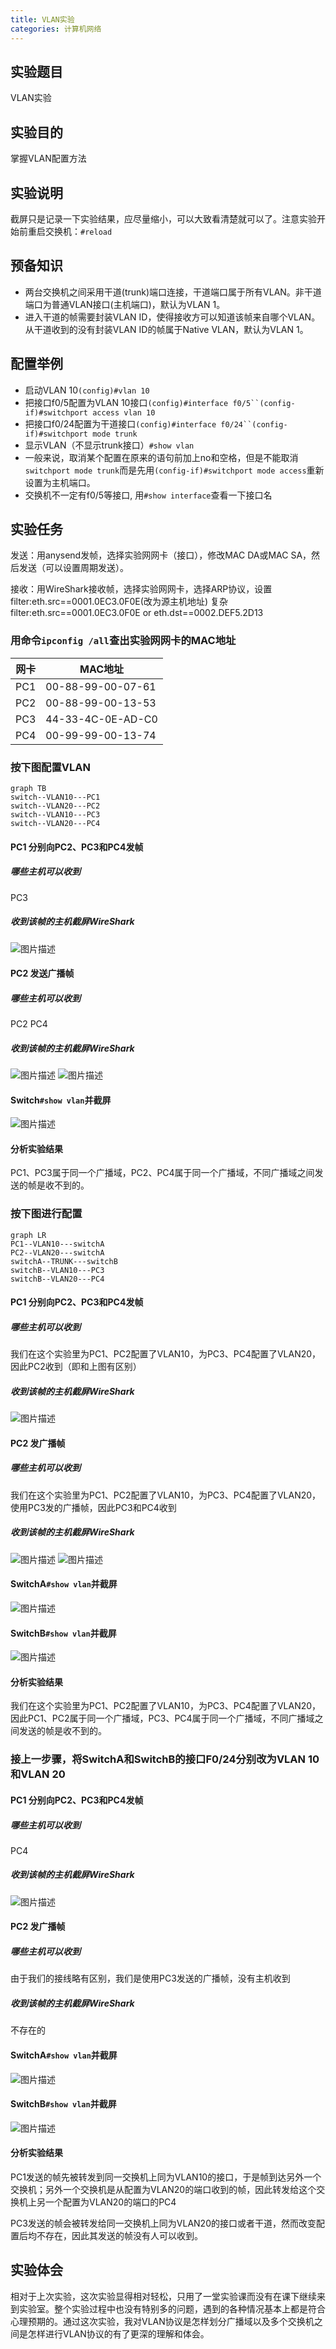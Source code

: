 ```yaml
---
title: VLAN实验
categories: 计算机网络
---
```

## 实验题目

VLAN实验

## 实验目的

掌握VLAN配置方法

## 实验说明

截屏只是记录一下实验结果，应尽量缩小，可以大致看清楚就可以了。注意实验开始前重启交换机：`#reload`

## 预备知识

- 两台交换机之间采用干道(trunk)端口连接，干道端口属于所有VLAN。非干道端口为普通VLAN接口(主机端口)，默认为VLAN 1。
- 进入干道的帧需要封装VLAN ID，使得接收方可以知道该帧来自哪个VLAN。从干道收到的没有封装VLAN ID的帧属于Native VLAN，默认为VLAN 1。

## 配置举例

- 启动VLAN 10`(config)#vlan 10`
- 把接口f0/5配置为VLAN 10接口`(config)#interface f0/5``(config-if)#switchport access vlan 10`
- 把接口f0/24配置为干道接口`(config)#interface f0/24``(config-if)#switchport mode trunk`
- 显示VLAN（不显示trunk接口）`#show vlan`
- 一般来说，取消某个配置在原来的语句前加上no和空格，但是不能取消`switchport mode trunk`而是先用`(config-if)#switchport mode access`重新设置为主机端口。
- 交换机不一定有f0/5等接口, 用`#show interface`查看一下接口名

## 实验任务

发送：用anysend发帧，选择实验网网卡（接口），修改MAC DA或MAC SA，然后发送（可以设置周期发送）。

接收：用WireShark接收帧，选择实验网网卡，选择ARP协议，设置filter:eth.src==0001.0EC3.0F0E(改为源主机地址)
复杂filter:eth.src==0001.0EC3.0F0E or eth.dst==0002.DEF5.2D13

### 用命令`ipconfig /all`查出实验网网卡的MAC地址

|网卡|MAC地址|
|-|-|
|PC1|00-88-99-00-07-61|
|PC2|00-88-99-00-13-53|
|PC3|44-33-4C-0E-AD-C0|
|PC4|00-99-99-00-13-74|

### 按下图配置VLAN

```mermaid
graph TB
switch--VLAN10---PC1
switch--VLAN20---PC2
switch--VLAN10---PC3
switch--VLAN20---PC4
```

#### PC1 分别向PC2、PC3和PC4发帧

##### 哪些主机可以收到

PC3

##### 收到该帧的主机截屏WireShark

![图片描述](/public/image/2019-05-04-1.jpg)

#### PC2 发送广播帧

##### 哪些主机可以收到

PC2 PC4

##### 收到该帧的主机截屏WireShark

![图片描述](/public/image/2019-05-04-2.jpg)
![图片描述](/public/image/2019-05-04-3.jpg)

#### Switch`#show vlan`并截屏

![图片描述](/public/image/2019-05-04-9.jpg)

#### 分析实验结果

PC1、PC3属于同一个广播域，PC2、PC4属于同一个广播域，不同广播域之间发送的帧是收不到的。

### 按下图进行配置

```mermaid
graph LR
PC1--VLAN10---switchA
PC2--VLAN20---switchA
switchA--TRUNK---switchB
switchB--VLAN10---PC3
switchB--VLAN20---PC4
```

#### PC1 分别向PC2、PC3和PC4发帧

##### 哪些主机可以收到

我们在这个实验里为PC1、PC2配置了VLAN10，为PC3、PC4配置了VLAN20，因此PC2收到（即和上图有区别）

##### 收到该帧的主机截屏WireShark

![图片描述](/public/image/2019-05-04-4.jpg)

#### PC2 发广播帧

##### 哪些主机可以收到

我们在这个实验里为PC1、PC2配置了VLAN10，为PC3、PC4配置了VLAN20，使用PC3发的广播帧，因此PC3和PC4收到

##### 收到该帧的主机截屏WireShark

![图片描述](/public/image/2019-05-04-5.jpg)
![图片描述](/public/image/2019-05-04-6.jpg)

#### SwitchA`#show vlan`并截屏

![图片描述](/public/image/2019-05-04-7.jpg)

#### SwitchB`#show vlan`并截屏

![图片描述](/public/image/2019-05-04-8.jpg)

#### 分析实验结果

我们在这个实验里为PC1、PC2配置了VLAN10，为PC3、PC4配置了VLAN20，因此PC1、PC2属于同一个广播域，PC3、PC4属于同一个广播域，不同广播域之间发送的帧是收不到的。

### 接上一步骤，将SwitchA和SwitchB的接口F0/24分别改为VLAN 10和VLAN 20

#### PC1 分别向PC2、PC3和PC4发帧

##### 哪些主机可以收到

PC4

##### 收到该帧的主机截屏WireShark

![图片描述](/public/image/2019-05-04-10.jpg)

#### PC2 发广播帧

##### 哪些主机可以收到

由于我们的接线略有区别，我们是使用PC3发送的广播帧，没有主机收到

##### 收到该帧的主机截屏WireShark

不存在的

#### SwitchA`#show vlan`并截屏

![图片描述](/public/image/2019-05-04-11.jpg)

#### SwitchB`#show vlan`并截屏

![图片描述](/public/image/2019-05-04-12.jpg)

#### 分析实验结果

PC1发送的帧先被转发到同一交换机上同为VLAN10的接口，于是帧到达另外一个交换机；另外一个交换机是从配置为VLAN20的端口收到的帧，因此转发给这个交换机上另一个配置为VLAN20的端口的PC4

PC3发送的帧会被转发给同一交换机上同为VLAN20的接口或者干道，然而改变配置后均不存在，因此其发送的帧没有人可以收到。

## 实验体会

相对于上次实验，这次实验显得相对轻松，只用了一堂实验课而没有在课下继续来到实验室。整个实验过程中也没有特别多的问题，遇到的各种情况基本上都是符合心理预期的。通过这次实验，我对VLAN协议是怎样划分广播域以及多个交换机之间是怎样进行VLAN协议的有了更深的理解和体会。
